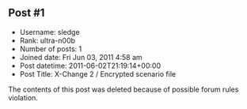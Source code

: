 ## Post #1
- Username: sledge
- Rank: ultra-n00b
- Number of posts: 1
- Joined date: Fri Jun 03, 2011 4:58 am
- Post datetime: 2011-06-02T21:19:14+00:00
- Post Title: X-Change 2 / Encrypted scenario file

The contents of this post was deleted because of possible forum rules violation.
